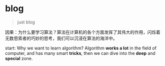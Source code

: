 # blog
> just blog

因果：为什么要学习算法？算法在计算机的各个方面发挥了其伟大的作用，闪烁着无数思索者的巧妙的思考，我们可以沉浸在算法的海洋中。

start: Why we want to learn algorithm? Algorithm **works a lot** in the field of computer, and has many smart **tricks**, then we can dive into the **deep** and **special** zone.
